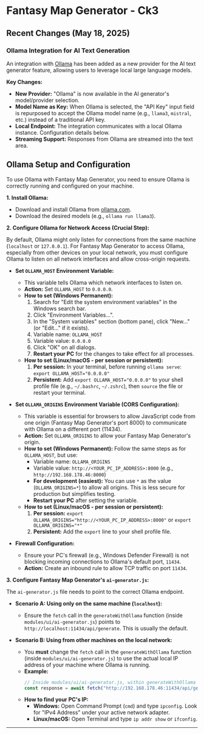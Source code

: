 # Fantasy Map Generator - Ck3

## Recent Changes (May 18, 2025)

### Ollama Integration for AI Text Generation

An integration with [Ollama](https://ollama.com/) has been added as a new provider for the AI text generator feature, allowing users to leverage local large language models.

**Key Changes:**

* **New Provider:** "Ollama" is now available in the AI generator's model/provider selection.
* **Model Name as Key:** When Ollama is selected, the "API Key" input field is repurposed to accept the Ollama model name (e.g., `llama3`, `mistral`, etc.) instead of a traditional API key.
* **Local Endpoint:** The integration communicates with a local Ollama instance. Configuration details below.
* **Streaming Support:** Responses from Ollama are streamed into the text area.

## Ollama Setup and Configuration

To use Ollama with Fantasy Map Generator, you need to ensure Ollama is correctly running and configured on your machine.

**1. Install Ollama:**

* Download and install Ollama from [ollama.com](https://ollama.com/).
* Download the desired models (e.g., `ollama run llama3`).

**2. Configure Ollama for Network Access (Crucial Step):**

By default, Ollama might only listen for connections from the same machine (`localhost` or `127.0.0.1`). For Fantasy Map Generator to access Ollama, especially from other devices on your local network, you must configure Ollama to listen on all network interfaces and allow cross-origin requests.

* **Set `OLLAMA_HOST` Environment Variable:**
    * This variable tells Ollama which network interfaces to listen on.
    * **Action:** Set `OLLAMA_HOST` to `0.0.0.0`.
    * **How to set (Windows Permanent):**
        1.  Search for "Edit the system environment variables" in the Windows search bar.
        2.  Click "Environment Variables...".
        3.  In the "System variables" section (bottom pane), click "New..." (or "Edit..." if it exists).
        4.  Variable name: `OLLAMA_HOST`
        5.  Variable value: `0.0.0.0`
        6.  Click "OK" on all dialogs.
        7.  **Restart your PC** for the changes to take effect for all processes.
    * **How to set (Linux/macOS - per session or persistent):**
        1.  **Per session:** In your terminal, before running `ollama serve`: `export OLLAMA_HOST="0.0.0.0"`
        2.  **Persistent:** Add `export OLLAMA_HOST="0.0.0.0"` to your shell profile file (e.g., `~/.bashrc`, `~/.zshrc`), then `source` the file or restart your terminal.

* **Set `OLLAMA_ORIGINS` Environment Variable (CORS Configuration):**
    * This variable is essential for browsers to allow JavaScript code from one origin (Fantasy Map Generator's port 8000) to communicate with Ollama on a different port (11434).
    * **Action:** Set `OLLAMA_ORIGINS` to allow your Fantasy Map Generator's origin.
    * **How to set (Windows Permanent):** Follow the same steps as for `OLLAMA_HOST`, but use:
        * Variable name: `OLLAMA_ORIGINS`
        * Variable value: `http://<YOUR_PC_IP_ADDRESS>:8000` (e.g., `http://192.168.178.46:8000`)
        * **For development (easiest):** You can use `*` as the value (`OLLAMA_ORIGINS=*`) to allow all origins. This is less secure for production but simplifies testing.
        * **Restart your PC** after setting the variable.
    * **How to set (Linux/macOS - per session or persistent):**
        1.  **Per session:** `export OLLAMA_ORIGINS="http://<YOUR_PC_IP_ADDRESS>:8000"` or `export OLLAMA_ORIGINS="*"`
        2.  **Persistent:** Add the `export` line to your shell profile file.

* **Firewall Configuration:**
    * Ensure your PC's firewall (e.g., Windows Defender Firewall) is not blocking incoming connections to Ollama's default port, `11434`.
    * **Action:** Create an inbound rule to allow TCP traffic on port `11434`.

**3. Configure Fantasy Map Generator's `ai-generator.js`:**

The `ai-generator.js` file needs to point to the correct Ollama endpoint.

* **Scenario A: Using only on the same machine (`localhost`):**
    * Ensure the `fetch` call in the `generateWithOllama` function (inside `modules/ui/ai-generator.js`) points to `http://localhost:11434/api/generate`. This is usually the default.

* **Scenario B: Using from other machines on the local network:**
    * You **must** change the `fetch` call in the `generateWithOllama` function (inside `modules/ui/ai-generator.js`) to use the actual local IP address of your machine where Ollama is running.
    * **Example:**
        ```javascript
        // Inside modules/ui/ai-generator.js, within generateWithOllama function:
        const response = await fetch("http://192.168.178.46:11434/api/generate" // Replace with your actual PC's IP

        ```
    * **How to find your PC's IP:**
        * **Windows:** Open Command Prompt (`cmd`) and type `ipconfig`. Look for "IPv4 Address" under your active network adapter.
        * **Linux/macOS:** Open Terminal and type `ip addr show` or `ifconfig`.

---